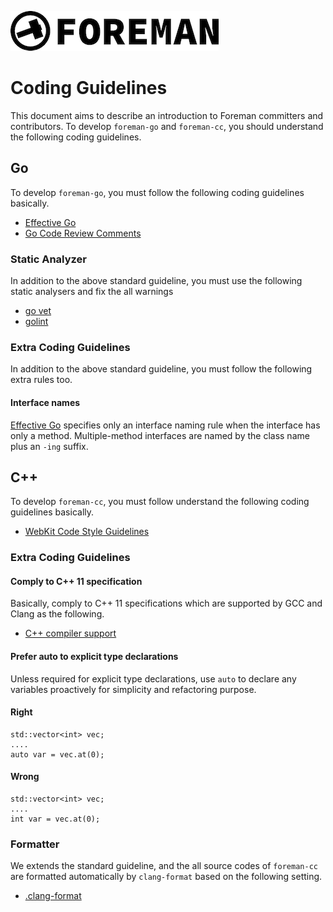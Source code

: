 ![foreman_logo](./img/icon.png)

# Coding Guidelines

This document aims to describe an introduction to Foreman committers and contributors.
To develop `foreman-go` and `foreman-cc`, you should understand the following coding guidelines.

## Go

To develop `foreman-go`, you must follow the following coding guidelines basically.

- [Effective Go](https://golang.org/doc/effective_go.html#interface-names)
- [Go Code Review Comments](https://github.com/golang/go/wiki/CodeReviewComments)

### Static Analyzer

In addition to the above standard guideline, you must use the following static analysers and fix the all warnings 

- [go vet](https://golang.org/cmd/vet/)
- [golint](https://github.com/golang/lint)

### Extra Coding Guidelines

In addition to the above standard guideline, you must follow the following extra rules too.

#### Interface names

[Effective Go](https://golang.org/doc/effective_go.html#interface-names) specifies only an interface naming rule when the interface has only a method. 
Multiple-method interfaces are named by the class name plus an `-ing` suffix.

## C++

To develop `foreman-cc`, you must follow understand the following coding guidelines basically.

- [WebKit Code Style Guidelines](https://webkit.org/code-style-guidelines/)

### Extra Coding Guidelines

#### Comply to C++ 11 specification

Basically, comply to C++ 11 specifications which are supported by GCC and Clang as the following.

- [C++ compiler support](http://en.cppreference.com/w/cpp/compiler_support)

#### Prefer auto to explicit type declarations

Unless required for explicit type declarations, use `auto` to declare any variables proactively for simplicity and refactoring purpose.

#### Right

```
std::vector<int> vec;
....
auto var = vec.at(0);
```

#### Wrong

```
std::vector<int> vec;
....
int var = vec.at(0);
```

### Formatter

We extends the standard guideline, and the all source codes of `foreman-cc` are formatted automatically by `clang-format` based on the following setting.

- [.clang-format](https://github.com/cybergarage/foreman-cc/blob/master/.clang-format)
